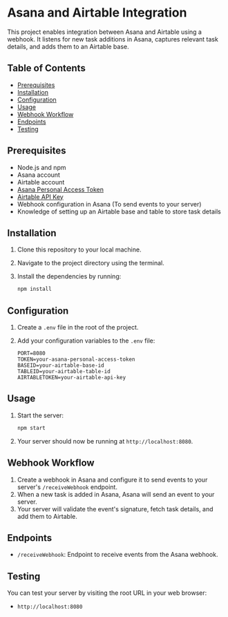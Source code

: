 # Asana and Airtable Integration

This project enables integration between Asana and Airtable using a webhook. It listens for new task additions in Asana, captures relevant task details, and adds them to an Airtable base.

## Table of Contents

- [Prerequisites](#prerequisites)
- [Installation](#installation)
- [Configuration](#configuration)
- [Usage](#usage)
- [Webhook Workflow](#webhook-workflow)
- [Endpoints](#endpoints)
- [Testing](#testing)

## Prerequisites

- Node.js and npm
- Asana account
- Airtable account
- [Asana Personal Access Token](https://developers.asana.com/docs/personal-access-token)
- [Airtable API Key](https://support.airtable.com/hc/en-us/articles/219046777-How-to-create-an-API-key)
- Webhook configuration in Asana (To send events to your server)
- Knowledge of setting up an Airtable base and table to store task details

## Installation

1. Clone this repository to your local machine.
2. Navigate to the project directory using the terminal.
3. Install the dependencies by running:

   ```bash
   npm install
   ```

## Configuration

1. Create a `.env` file in the root of the project.
2. Add your configuration variables to the `.env` file:

   ```env
   PORT=8080
   TOKEN=your-asana-personal-access-token
   BASEID=your-airtable-base-id
   TABLEID=your-airtable-table-id
   AIRTABLETOKEN=your-airtable-api-key
   ```

## Usage

1. Start the server:

   ```bash
   npm start
   ```

2. Your server should now be running at `http://localhost:8080`.

## Webhook Workflow

1. Create a webhook in Asana and configure it to send events to your server's `/receiveWebhook` endpoint.
2. When a new task is added in Asana, Asana will send an event to your server.
3. Your server will validate the event's signature, fetch task details, and add them to Airtable.

## Endpoints

- `/receiveWebhook`: Endpoint to receive events from the Asana webhook.

## Testing

You can test your server by visiting the root URL in your web browser:

- `http://localhost:8080`
